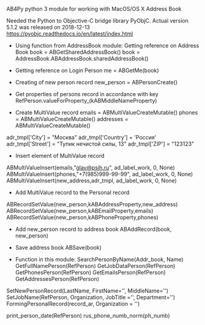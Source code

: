 

AB4Py python 3 module for working with MacOS/OS X Address Book

Needed the Python to Objective-C bridge library PyObjC. 
Actual version 5.1.2 was released on 2018-12-13 
https://pyobjc.readthedocs.io/en/latest/index.html



- Using function from AddressBook module:
Getting reference on Address Book
book = ABGetSharedAddressBook()
book = AddressBook.ABAddressBook.sharedAddressBook()

- Getting reference on Login Person
me = ABGetMe(book)

- Creating of new person record
new_person = ABPersonCreate()

- Get properties of persons record in accordance with key
RefPerson.valueForProperty_(kABMiddleNameProperty)

- Create MultiValue record
emails = ABMultiValueCreateMutable()
phones = ABMultiValueCreateMutable()
addresses = ABMultiValueCreateMutable()

adr_tmpl['City'] = "Москва"
adr_tmpl['Country'] = 'Россия'
adr_tmpl['Street'] = "Тупик нечистой силы, 13"
adr_tmpl['ZIP'] = "123123"

- Insert element of MultiValue record

ABMultiValueInsert(emails,"glav@psih.ru", ad_label_work, 0, None)
ABMultiValueInsert(phones,"+7(985)999-99-99", ad_label_work, 0, None)
ABMultiValueInsert(new_address,adr_tmpl, ad_label_work, 0, None)

- Add MultiValue record to the Personal record

ABRecordSetValue(new_person,kABAddressProperty,new_address)
ABRecordSetValue(new_person,kABEmailProperty,emails)
ABRecordSetValue(new_person,kABPhoneProperty,phones)

- Add new_person record to address book 
ABAddRecord(book, new_person)

- Save address book
ABSave(book)

- Function in this module:
SearchPersonByName(Addr_book, Name)
GetFullNamePerson(RefPerson)
GetJobDataPerson(RefPerson)
GetPhonesPerson(RefPerson)
GetEmailsPerson(RefPerson)
GetAddressesPerson(RefPerson)

SetNewPersonRecord(LastName, FirstName='', MiddleName='')
SetJobName(RefPerson, Organization, JobTitle ='', Department='')
FormingPersonalRecord(record_ar, Organization = '')

print_person_date(RefPerson)
rus_phone_numb_norm(ph_numb)
